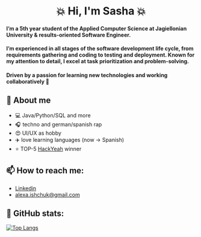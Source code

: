 <h1 align="center">
💥 Hi, I'm Sasha 💥
</h1>

#### I’m a 5th year student of the Applied Computer Science at Jagiellonian University & results-oriented Software Engineer.
#### I’m experienced in all stages of the software development life cycle, from requirements gathering and coding to testing and deployment. Known for my attention to detail, I excel at task prioritization and problem-solving. 
#### Driven by a passion for learning new technologies and working collaboratively 🤝

## :raising_hand: About me
- :computer: Java/Python/SQL and more
- :headphones: techno and german/spanish rap
- :heart_eyes: UI/UX as hobby
- :airplane: love learning languages (now -> Spanish)
- :star: TOP-5 [HackYeah](https://hackyeah.pl/) winner


## 📫 How to reach me: 
- [Linkedin](https://www.linkedin.com/in/sasha-ishchuk/)
- alexa.ishchuk@gmail.com


## :rocket: GitHub stats: 
[![Top Langs](https://github-readme-stats.vercel.app/api/top-langs/?username=sasha-ishchuk&layout=pie&theme=radical)](https://github.com/anuraghazra/github-readme-stats)

<!---
sasha-ishchuk/sasha-ishchuk is a ✨ special ✨ repository because its `README.md` (this file) appears on your GitHub profile.
You can click the Preview link to take a look at your changes.
--->
